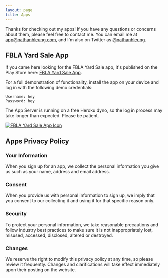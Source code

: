 ```yaml
---
layout: page
title: Apps
---
```

Thanks for checking out my apps! If you have any questions or concerns about them, please feel free to contact me. You can email me at [app@nathanhleung.com](mailto:app@nathanhleung.com), and I'm also on Twitter as <a href="https://twitter.com/nathanhleung" target="_blank">@nathanhleung</a>.

## FBLA Yard Sale App
If you came here looking for the FBLA Yard Sale app, it's published on the Play Store here: [FBLA Yard Sale App](https://play.google.com/store/apps/details?id=com.nathanhleung.fblayardsale).

For a full demonstration of functionality, install the app on your device and log in with the following demo credentials:

```
Username: hey
Password: hey
```

The App Server is running on a free Heroku dyno, so the log in process may take longer than expected. Please be patient.

[![FBLA Yard Sale App Icon](https://i.imgur.com/8PgoUMY.png)](https://play.google.com/store/apps/details?id=com.nathanhleung.fblayardsale)

## Apps Privacy Policy

### Your Information

When you sign up for an app, we collect the personal information you give us such as your name, address and email address.

### Consent

When you provide us with personal information to sign up, we imply that you consent to our collecting it and using it for that specific reason only.

### Security

To protect your personal information, we take reasonable precautions and follow industry best practices to make sure it is not inappropriately lost, misused, accessed, disclosed, altered or destroyed.

### Changes

We reserve the right to modify this privacy policy at any time, so please review it frequently. Changes and clarifications will take effect immediately upon their posting on the website.
